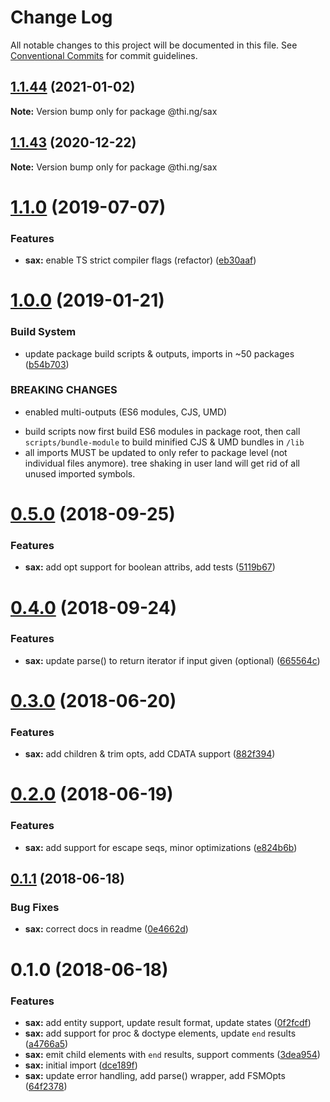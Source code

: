 # Change Log

All notable changes to this project will be documented in this file.
See [Conventional Commits](https://conventionalcommits.org) for commit guidelines.

## [1.1.44](https://github.com/thi-ng/umbrella/compare/@thi.ng/sax@1.1.43...@thi.ng/sax@1.1.44) (2021-01-02)

**Note:** Version bump only for package @thi.ng/sax





## [1.1.43](https://github.com/thi-ng/umbrella/compare/@thi.ng/sax@1.1.42...@thi.ng/sax@1.1.43) (2020-12-22)

**Note:** Version bump only for package @thi.ng/sax





# [1.1.0](https://github.com/thi-ng/umbrella/compare/@thi.ng/sax@1.0.19...@thi.ng/sax@1.1.0) (2019-07-07)

### Features

* **sax:** enable TS strict compiler flags (refactor) ([eb30aaf](https://github.com/thi-ng/umbrella/commit/eb30aaf))

# [1.0.0](https://github.com/thi-ng/umbrella/compare/@thi.ng/sax@0.5.13...@thi.ng/sax@1.0.0) (2019-01-21)

### Build System

* update package build scripts & outputs, imports in ~50 packages ([b54b703](https://github.com/thi-ng/umbrella/commit/b54b703))

### BREAKING CHANGES

* enabled multi-outputs (ES6 modules, CJS, UMD)

- build scripts now first build ES6 modules in package root, then call
  `scripts/bundle-module` to build minified CJS & UMD bundles in `/lib`
- all imports MUST be updated to only refer to package level
  (not individual files anymore). tree shaking in user land will get rid of
  all unused imported symbols.

<a name="0.5.0"></a>
# [0.5.0](https://github.com/thi-ng/umbrella/compare/@thi.ng/sax@0.4.1...@thi.ng/sax@0.5.0) (2018-09-25)

### Features

* **sax:** add opt support for boolean attribs, add tests ([5119b67](https://github.com/thi-ng/umbrella/commit/5119b67))

<a name="0.4.0"></a>
# [0.4.0](https://github.com/thi-ng/umbrella/compare/@thi.ng/sax@0.3.21...@thi.ng/sax@0.4.0) (2018-09-24)

### Features

* **sax:** update parse() to return iterator if input given (optional) ([665564c](https://github.com/thi-ng/umbrella/commit/665564c))

<a name="0.3.0"></a>
# [0.3.0](https://github.com/thi-ng/umbrella/compare/@thi.ng/sax@0.2.0...@thi.ng/sax@0.3.0) (2018-06-20)

### Features

* **sax:** add children & trim opts, add CDATA support ([882f394](https://github.com/thi-ng/umbrella/commit/882f394))

<a name="0.2.0"></a>
# [0.2.0](https://github.com/thi-ng/umbrella/compare/@thi.ng/sax@0.1.1...@thi.ng/sax@0.2.0) (2018-06-19)

### Features

* **sax:** add support for escape seqs, minor optimizations ([e824b6b](https://github.com/thi-ng/umbrella/commit/e824b6b))

<a name="0.1.1"></a>
## [0.1.1](https://github.com/thi-ng/umbrella/compare/@thi.ng/sax@0.1.0...@thi.ng/sax@0.1.1) (2018-06-18)

### Bug Fixes

* **sax:** correct docs in readme ([0e4662d](https://github.com/thi-ng/umbrella/commit/0e4662d))

<a name="0.1.0"></a>
# 0.1.0 (2018-06-18)

### Features

* **sax:** add entity support, update result format, update states ([0f2fcdf](https://github.com/thi-ng/umbrella/commit/0f2fcdf))
* **sax:** add support for proc & doctype elements, update `end` results ([a4766a5](https://github.com/thi-ng/umbrella/commit/a4766a5))
* **sax:** emit child elements with `end` results, support comments ([3dea954](https://github.com/thi-ng/umbrella/commit/3dea954))
* **sax:** initial import ([dce189f](https://github.com/thi-ng/umbrella/commit/dce189f))
* **sax:** update error handling, add parse() wrapper, add FSMOpts ([64f2378](https://github.com/thi-ng/umbrella/commit/64f2378))
